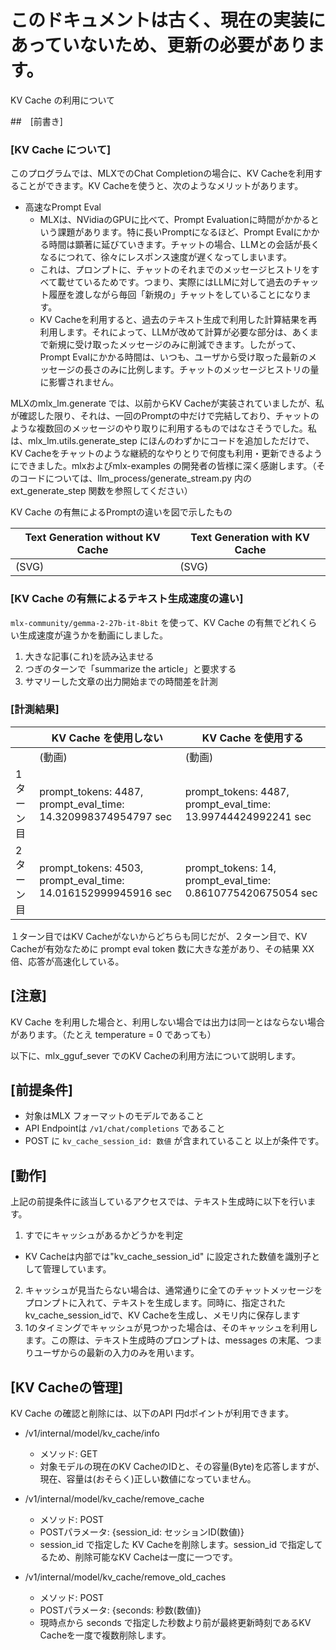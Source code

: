 # このドキュメントは古く、現在の実装にあっていないため、更新の必要があります。

KV Cache の利用について

##　[前書き]

### [KV Cache について]
このプログラムでは、MLXでのChat Completionの場合に、KV Cacheを利用することができます。KV Cacheを使うと、次のようなメリットがあります。

* 高速なPrompt Eval
  + MLXは、NVidiaのGPUに比べて、Prompt Evaluationに時間がかかるという課題があります。特に長いPromptになるほど、Prompt Evalにかかる時間は顕著に延びていきます。チャットの場合、LLMとの会話が長くなるにつれて、徐々にレスポンス速度が遅くなってしまいます。
  + これは、プロンプトに、チャットのそれまでのメッセージヒストリをすべて載せているためです。つまり、実際にはLLMに対して過去のチャット履歴を渡しながら毎回「新規の」チャットをしていることになります。
  + KV Cacheを利用すると、過去のテキスト生成で利用した計算結果を再利用します。それによって、LLMが改めて計算が必要な部分は、あくまで新規に受け取ったメッセージのみに削減できます。したがって、Prompt Evalにかかる時間は、いつも、ユーザから受け取った最新のメッセージの長さのみに比例します。チャットのメッセージヒストリの量に影響されません。

MLXのmlx_lm.generate では、以前からKV Cacheが実装されていましたが、私が確認した限り、それは、一回のPromptの中だけで完結しており、チャットのような複数回のメッセージのやり取りに利用するものではなさそうでした。私は、mlx_lm.utils.generate_step にほんのわずかにコードを追加しただけで、KV Cacheをチャットのような継続的なやりとりで何度も利用・更新できるようにできました。mlxおよびmlx-examples の開発者の皆様に深く感謝します。（そのコードについては、llm_process/generate_stream.py 内のext_generate_step 関数を参照してください）

KV Cache の有無によるPromptの違いを図で示したもの

| Text Generation without KV Cache | Text Generation with KV Cache |
----|----
| (SVG) | (SVG)| 


### [KV Cache の有無によるテキスト生成速度の違い]
`mlx-community/gemma-2-27b-it-8bit` を使って、KV Cache の有無でどれくらい生成速度が違うかを動画にしました。
1. 大きな記事(これ)を読み込ませる
2. つぎのターンで「summarize the article」と要求する
3. サマリーした文章の出力開始までの時間差を計測


### [計測結果]
| | KV Cache を使用しない | KV Cache を使用する |
----|----|----
| | (動画) | (動画) |
|1ターン目| prompt_tokens: 4487, prompt_eval_time: 14.320998374954797 sec | prompt_tokens: 4487, prompt_eval_time: 13.99744424992241 sec |
|2ターン目| prompt_tokens: 4503, prompt_eval_time: 14.016152999945916 sec | prompt_tokens: 14, prompt_eval_time: 0.8610775420675054 sec |

１ターン目ではKV Cacheがないからどちらも同じだが、２ターン目で、KV Cacheが有効なために prompt eval token 数に大きな差があり、その結果 XX 倍、応答が高速化している。

## [注意]
KV Cache を利用した場合と、利用しない場合では出力は同一とはならない場合があります。（たとえ temperature = 0 であっても）



以下に、mlx_gguf_sever でのKV Cacheの利用方法について説明します。

## [前提条件]
* 対象はMLX フォーマットのモデルであること
* API Endpointは `/v1/chat/completions` であること
* POST に `kv_cache_session_id: 数値` が含まれていること
以上が条件です。

## [動作]
上記の前提条件に該当しているアクセスでは、テキスト生成時に以下を行います。
1.  すでにキャッシュがあるかどうかを判定
  + KV Cacheは内部では"kv_cache_session_id" に設定された数値を識別子として管理しています。
2. キャッシュが見当たらない場合は、通常通りに全てのチャットメッセージをプロンプトに入れて、テキストを生成します。同時に、指定されたkv_cache_session_idで、KV Cacheを生成し、メモリ内に保存します
3. 1のタイミングでキャッシュが見つかった場合は、そのキャッシュを利用します。この際は、テキスト生成時のプロンプトは、messages の末尾、つまりユーザからの最新の入力のみを用います。

## [KV Cacheの管理]
KV Cache の確認と削除には、以下のAPI 円dポイントが利用できます。

* /v1/internal/model/kv_cache/info
  + メソッド: GET
  + 対象モデルの現在のKV CacheのIDと、その容量(Byte)を応答しますが、現在、容量は(おそらく)正しい数値になっていません。

* /v1/internal/model/kv_cache/remove_cache
  + メソッド: POST
  + POSTパラメータ: {session_id: セッションID(数値)}
  + session_id で指定した KV Cacheを削除します。session_id で指定してるため、削除可能なKV Cacheは一度に一つです。

* /v1/internal/model/kv_cache/remove_old_caches
  + メソッド: POST
  + POSTパラメータ: {seconds: 秒数(数値)}
  + 現時点から seconds で指定した秒数より前が最終更新時刻であるKV Cacheを一度で複数削除します。


